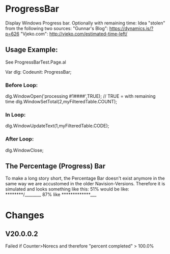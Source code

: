 # ProgressBar
Display Windows Progress bar. Optionally with remaining time:
Idea "stolen" from the following two sources:
"Gunnar's Blog": https://dynamics.is/?p=626
"Vjeko.com": http://vjeko.com/estimated-time-left/


## Usage Example:
See ProgressBarTest.Page.al


Var 
  dlg: Codeunit: ProgressBar;

### Before Loop:
dlg.WindowOpen('processing #1####',TRUE);   // TRUE = with remaining time
dlg.WindowSetTotal(2,myFilteredTable.COUNT);

### In Loop:
dlg.WindowUpdateText(1,myFilteredTable.CODE);

### After Loop:
dlg.WindowClose;

## The Percentage (Progress) Bar
To make a long story short, the Percentage Bar doesn't exist anymore in the same way we are accustomed in the older Navision-Versions.
Therefore it is simulated and looks something like this:
 51% would be like:  ********/________
 87% like            *************\___
  
# Changes
## V20.0.0.2
Failed if Counter>Norecs and therefore "percent completed" > 100.0%
